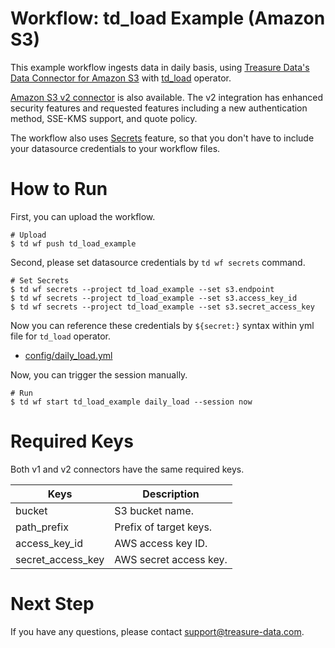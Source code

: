# Workflow: td_load Example (Amazon S3)

This example workflow ingests data in daily basis, using [Treasure Data's Data Connector for Amazon S3](https://docs.treasuredata.com/display/public/INT/Amazon+S3+Import+Integration) with [td_load](https://docs.digdag.io/operators.html#td-load-treasure-data-bulk-loading) operator.

[Amazon S3 v2 connector](https://docs.treasuredata.com/display/public/INT/Amazon+S3+Import+Integration+v2) is also available.
The v2 integration has enhanced security features and requested features including a new authentication method, SSE-KMS support, and quote policy.

The workflow also uses [Secrets](https://docs.treasuredata.com/display/public/PD/Workflows+and+Machine+Learning-secrets) feature, so that you don't have to include your datasource credentials to your workflow files.

# How to Run

First, you can upload the workflow.

    # Upload
    $ td wf push td_load_example

Second, please set datasource credentials by `td wf secrets` command.

    # Set Secrets
    $ td wf secrets --project td_load_example --set s3.endpoint
    $ td wf secrets --project td_load_example --set s3.access_key_id
    $ td wf secrets --project td_load_example --set s3.secret_access_key

Now you can reference these credentials by `${secret:}` syntax within yml file for `td_load` operator.

- [config/daily_load.yml](config/daily_load.yml)

Now, you can trigger the session manually.

    # Run
    $ td wf start td_load_example daily_load --session now
    
# Required Keys

Both v1 and v2 connectors have the same required keys.

| Keys     | Description |
| -------- | ----------- |
| bucket   | S3 bucket name. |
| path_prefix | Prefix of target keys. |
| access_key_id | AWS access key ID. |
| secret_access_key | AWS secret access key. |

# Next Step

If you have any questions, please contact support@treasure-data.com.
